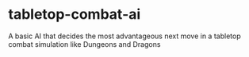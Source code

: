 # tabletop-combat-ai
A basic AI that decides the most advantageous next move in a tabletop combat simulation like Dungeons and Dragons
